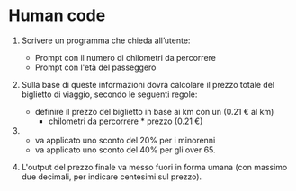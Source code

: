 # Human code




1) Scrivere un programma che chieda all’utente:
    - Prompt con il numero di chilometri da percorrere 
    - Prompt con l'età del passeggero

2) Sulla base di queste informazioni dovrà calcolare il prezzo totale del biglietto di viaggio, secondo le seguenti regole:
    - definire il prezzo del biglietto in base ai km con un (0.21 € al km) 
        - chilometri da percorrere * prezzo (0.21 €)


3)  - va applicato uno sconto del 20% per i minorenni
    - va applicato uno sconto del 40% per gli over 65.

4) L'output del prezzo finale va messo fuori in forma umana (con massimo due decimali, per indicare centesimi sul prezzo).